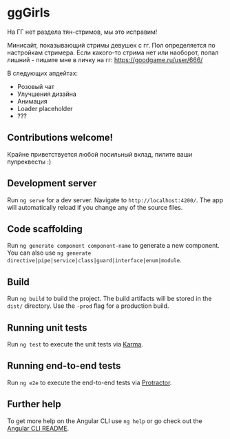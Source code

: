 # ggGirls

На ГГ нет раздела тян-стримов, мы это исправим!

Минисайт, показывающий стримы девушек с гг. Пол определяется по настройкам стримера. Если какого-то стрима нет или наоборот, попал лишний - пишите мне в личку на гг: https://goodgame.ru/user/666/

В следующих апдейтах:
- Розовый чат
- Улучшения дизайна
- Анимация
- Loader placeholder
- ???

## Contributions welcome!
Крайне приветствуется любой посильный вклад, пилите ваши пулреквесты :)

## Development server

Run `ng serve` for a dev server. Navigate to `http://localhost:4200/`. The app will automatically reload if you change any of the source files.

## Code scaffolding

Run `ng generate component component-name` to generate a new component. You can also use `ng generate directive|pipe|service|class|guard|interface|enum|module`.

## Build

Run `ng build` to build the project. The build artifacts will be stored in the `dist/` directory. Use the `-prod` flag for a production build.

## Running unit tests

Run `ng test` to execute the unit tests via [Karma](https://karma-runner.github.io).

## Running end-to-end tests

Run `ng e2e` to execute the end-to-end tests via [Protractor](http://www.protractortest.org/).

## Further help

To get more help on the Angular CLI use `ng help` or go check out the [Angular CLI README](https://github.com/angular/angular-cli/blob/master/README.md).
